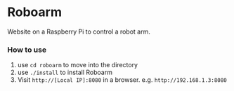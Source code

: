 # Roboarm
Website on a Raspberry Pi to control a robot arm.

### How to use
1. use `cd roboarm` to move into the directory
2. use `./install` to install Roboarm
3. Visit `http://[Local IP]:8080` in a browser. e.g. `http://192.168.1.3:8080`
